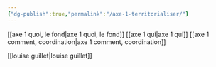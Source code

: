 ```yaml
---
{"dg-publish":true,"permalink":"/axe-1-territorialiser/"}
---
```




[[axe 1 quoi, le fond\|axe 1 quoi, le fond]]
[[axe 1 qui\|axe 1 qui]]
[[axe 1 comment, coordination\|axe 1 comment, coordination]]

[[louise guillet\|louise guillet]]
